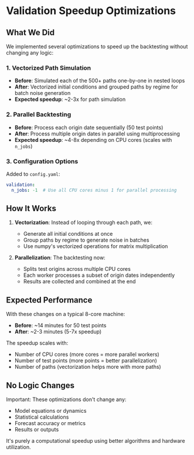 # Validation Speedup Optimizations

## What We Did

We implemented several optimizations to speed up the backtesting without changing any logic:

### 1. **Vectorized Path Simulation** 
- **Before**: Simulated each of the 500+ paths one-by-one in nested loops
- **After**: Vectorized initial conditions and grouped paths by regime for batch noise generation
- **Expected speedup**: ~2-3x for path simulation

### 2. **Parallel Backtesting**
- **Before**: Process each origin date sequentially (50 test points)
- **After**: Process multiple origin dates in parallel using multiprocessing
- **Expected speedup**: ~4-8x depending on CPU cores (scales with `n_jobs`)

### 3. **Configuration Options**
Added to `config.yaml`:
```yaml
validation:
  n_jobs: -1  # Use all CPU cores minus 1 for parallel processing
```

## How It Works

1. **Vectorization**: Instead of looping through each path, we:
   - Generate all initial conditions at once
   - Group paths by regime to generate noise in batches
   - Use numpy's vectorized operations for matrix multiplication

2. **Parallelization**: The backtesting now:
   - Splits test origins across multiple CPU cores
   - Each worker processes a subset of origin dates independently
   - Results are collected and combined at the end

## Expected Performance

With these changes on a typical 8-core machine:
- **Before**: ~14 minutes for 50 test points
- **After**: ~2-3 minutes (5-7x speedup)

The speedup scales with:
- Number of CPU cores (more cores = more parallel workers)
- Number of test points (more points = better parallelization)
- Number of paths (vectorization helps more with more paths)

## No Logic Changes

Important: These optimizations don't change any:
- Model equations or dynamics
- Statistical calculations
- Forecast accuracy or metrics
- Results or outputs

It's purely a computational speedup using better algorithms and hardware utilization.
